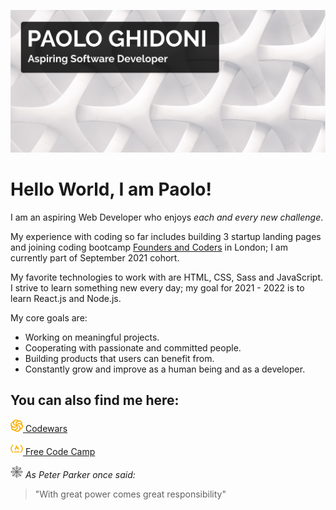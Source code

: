 ![Image of Paolo](https://github.com/paologhidoni/paologhidoni/blob/main/header-background.png)

# Hello World, I am Paolo!

I am an aspiring Web Developer who enjoys *each and every new challenge*. 

My experience with coding so far includes building 3 startup landing pages and joining coding bootcamp [Founders and Coders](https://www.foundersandcoders.com) in London; I am currently part of September 2021 cohort. 

My favorite technologies to work with are HTML, CSS, Sass and JavaScript. I strive to learn something new every day; my goal for 2021 - 2022 is to learn React.js and Node.js.

My core goals are:

* Working on meaningful projects. 
* Cooperating with passionate and committed people.
* Building products that users can benefit from.
* Constantly grow and improve as a human being and as a developer.

## You can also find me here:

[![Codewars Logo](https://github.com/paologhidoni/paologhidoni/blob/main/yellow-codewars.png)  Codewars](https://www.codewars.com/users/PaoloGhidoni)

[![Free Code Camp Logo](https://github.com/paologhidoni/paologhidoni/blob/main/yellow-fcc.png)  Free Code Camp](https://www.freecodecamp.org/paolo)





![Spiderman web icon](https://github.com/paologhidoni/paologhidoni/blob/main/web.png)  *As Peter Parker once said:*

> "With great power comes great responsibility"






